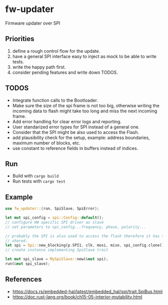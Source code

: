 # fw-updater

Firmware updater over SPI

## Priorities

1. define a rough control flow for the update.
2. have a general SPI interface easy to inject as mock to be able to write
tests.
3. write the happy path first.
4. consider pending features and write down TODOS.

## TODOS

- Integrate function calls to the Bootloader.
- Make sure the size of the spi frame is not too big, otherwise writing the
incoming data to flash might take too long and miss the next incoming frame.
- Add error handling for clear error logs and reporting.
- User standarized error types for SPI instead of a general one.
- Consider that the SPI might be also used to access the Flash.
- add plausibility check for the setup, example: address boundaries, maximum
number of blocks, etc.
- use constant to reference fields in buffers instead of indices.

## Run

- Build with `cargo build`
- Run tests with `cargo test`

## Example

```rust
use fw_updater::{run, SpiSlave, SpiError};

let mut spi_config = spi::Config::default();
// configure HW specific SPI driver as slave
// set parameters to spi_config...frequency, phase, polarity...

// probably the SPI is also used to access the flash therefore it has to be
// shared.
let spi = Spi::new_blocking(p.SPI1, clk, mosi, miso, spi_config.clone());
// create instance implementing SpiSlave trait

let mut spi_slave = MySpiSlave::new(&mut spi);
run(&mut spi_slave);
```

## References

- <https://docs.rs/embedded-hal/latest/embedded_hal/spi/trait.SpiBus.html>
- <https://doc.rust-lang.org/book/ch15-05-interior-mutability.html>
